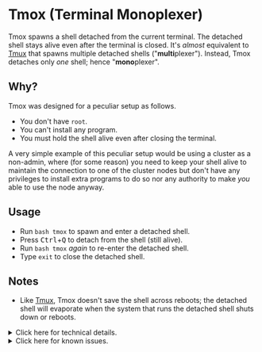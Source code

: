 # Tmox (Terminal Monoplexer)

Tmox spawns a shell detached from the current terminal. The detached shell stays alive even after the terminal is closed. It's _almost_ equivalent to [Tmux](https://github.com/tmux/tmux) that spawns multiple detached shells ("**multi**plexer"). Instead, Tmox detaches only _one_ shell; hence "**mono**plexer".

## Why?

Tmox was designed for a peculiar setup as follows.

 - You don't have `root`.
 - You can't install any program.
 - You must hold the shell alive even after closing the terminal.

A very simple example of this peculiar setup would be using a cluster as a non-admin, where (for some reason) you need to keep your shell alive to maintain the connection to one of the cluster nodes but don't have any privileges to install extra programs to do so nor any authority to make _you_ able to use the node anyway.

## Usage

 - Run `bash tmox` to spawn and enter a detached shell.
 - Press <kbd>Ctrl</kbd>+<kbd>Q</kbd> to detach from the shell (still alive).
 - Run `bash tmox` _again_ to re-enter the detached shell.
 - Type `exit` to close the detached shell.

## Notes

 - Like [Tmux](https://github.com/tmux/tmux), Tmox doesn't save the shell across reboots; the detached shell will evaporate when the system that runs the detached shell shuts down or reboots.

<details>
<summary>Click here for technical details.</summary>

## Technical Details

While writing Tmox, I discovered some interesting technical details. I hope other people will find them interesting (or helpful).

### Detached Interactive Shell

TODO: Launching an interactive shell: `bash -i`
TODO: Detaching a process from the script: `nohup`, `set -m`

### Standard IO Redirection

TODO: Redirecting stdio: regular file, FIFO
TODO: "Faking" a normal pseudo-terminal: TTY/PTY, `script`

### Terminal Interaction

TODO: Forwarding stdin: `read`, `stty raw`, ANSI-C quoting
TODO: Receiving stdout/stderr: `tail`
TODO: Handling signals: `trap`, Bash Control Sequence, `kill 0`

### Miscelleneous

TODO: Using `flock`
TODO: Getting the current terminal dimension

</details>
<details>
<summary>Click here for known issues.</summary>

## Known Issues

 - It delivers some random keystrokes upon starting up `vim`.
 - The re-attached shell looks trashy if TTY-manipulating programs (e.g., `vim`) have been opened even once.
 - It doesn't automatically resize the shell when the attached terminal changes its dimensions.

</details>
